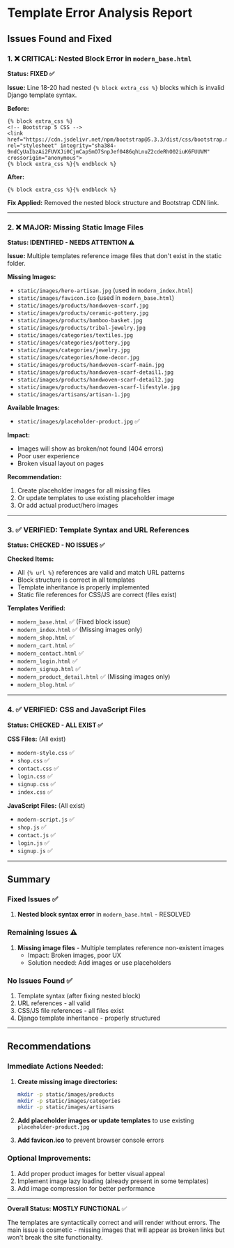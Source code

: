# Template Error Analysis Report

## Issues Found and Fixed

### 1. ❌ CRITICAL: Nested Block Error in `modern_base.html`
**Status: FIXED ✅**

**Issue:** Line 18-20 had nested `{% block extra_css %}` blocks which is invalid Django template syntax.

**Before:**
```django
{% block extra_css %}
<!-- Bootstrap 5 CSS -->
<link href="https://cdn.jsdelivr.net/npm/bootstrap@5.3.3/dist/css/bootstrap.min.css" rel="stylesheet" integrity="sha384-9ndCyUaIbzAi2FUVXJi0CjmCapSmO7SnpJef0486qhLnuZ2cdeRhO02iuK6FUUVM" crossorigin="anonymous">
{% block extra_css %}{% endblock %}
```

**After:**
```django
{% block extra_css %}{% endblock %}
```

**Fix Applied:** Removed the nested block structure and Bootstrap CDN link.

---

### 2. ❌ MAJOR: Missing Static Image Files
**Status: IDENTIFIED - NEEDS ATTENTION ⚠️**

**Issue:** Multiple templates reference image files that don't exist in the static folder.

**Missing Images:**
- `static/images/hero-artisan.jpg` (used in `modern_index.html`)
- `static/images/favicon.ico` (used in `modern_base.html`)
- `static/images/products/handwoven-scarf.jpg`
- `static/images/products/ceramic-pottery.jpg`
- `static/images/products/bamboo-basket.jpg`
- `static/images/products/tribal-jewelry.jpg`
- `static/images/categories/textiles.jpg`
- `static/images/categories/pottery.jpg`
- `static/images/categories/jewelry.jpg`
- `static/images/categories/home-decor.jpg`
- `static/images/products/handwoven-scarf-main.jpg`
- `static/images/products/handwoven-scarf-detail1.jpg`
- `static/images/products/handwoven-scarf-detail2.jpg`
- `static/images/products/handwoven-scarf-lifestyle.jpg`
- `static/images/artisans/artisan-1.jpg`

**Available Images:**
- `static/images/placeholder-product.jpg` ✅

**Impact:** 
- Images will show as broken/not found (404 errors)
- Poor user experience
- Broken visual layout on pages

**Recommendation:** 
1. Create placeholder images for all missing files
2. Or update templates to use existing placeholder image
3. Or add actual product/hero images

---

### 3. ✅ VERIFIED: Template Syntax and URL References
**Status: CHECKED - NO ISSUES ✅**

**Checked Items:**
- All `{% url %}` references are valid and match URL patterns
- Block structure is correct in all templates
- Template inheritance is properly implemented
- Static file references for CSS/JS are correct (files exist)

**Templates Verified:**
- `modern_base.html` ✅ (Fixed block issue)
- `modern_index.html` ✅ (Missing images only)
- `modern_shop.html` ✅
- `modern_cart.html` ✅
- `modern_contact.html` ✅
- `modern_login.html` ✅
- `modern_signup.html` ✅
- `modern_product_detail.html` ✅ (Missing images only)
- `modern_blog.html` ✅

---

### 4. ✅ VERIFIED: CSS and JavaScript Files
**Status: CHECKED - ALL EXIST ✅**

**CSS Files:** (All exist)
- `modern-style.css` ✅
- `shop.css` ✅
- `contact.css` ✅
- `login.css` ✅
- `signup.css` ✅
- `index.css` ✅

**JavaScript Files:** (All exist)
- `modern-script.js` ✅
- `shop.js` ✅
- `contact.js` ✅
- `login.js` ✅
- `signup.js` ✅

---

## Summary

### Fixed Issues ✅
1. **Nested block syntax error** in `modern_base.html` - RESOLVED

### Remaining Issues ⚠️
1. **Missing image files** - Multiple templates reference non-existent images
   - Impact: Broken images, poor UX
   - Solution needed: Add images or use placeholders

### No Issues Found ✅
1. Template syntax (after fixing nested block)
2. URL references - all valid
3. CSS/JS file references - all files exist
4. Django template inheritance - properly structured

---

## Recommendations

### Immediate Actions Needed:
1. **Create missing image directories:**
   ```bash
   mkdir -p static/images/products
   mkdir -p static/images/categories  
   mkdir -p static/images/artisans
   ```

2. **Add placeholder images or update templates** to use existing `placeholder-product.jpg`

3. **Add favicon.ico** to prevent browser console errors

### Optional Improvements:
1. Add proper product images for better visual appeal
2. Implement image lazy loading (already present in some templates)
3. Add image compression for better performance

---

**Overall Status: MOSTLY FUNCTIONAL** ✅

The templates are syntactically correct and will render without errors. The main issue is cosmetic - missing images that will appear as broken links but won't break the site functionality.
